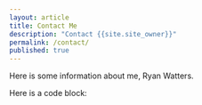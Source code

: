 ```yaml
---
layout: article
title: Contact Me
description: "Contact {{site.site_owner}}"
permalink: /contact/
published: true
---
```


Here is some information about me, Ryan Watters.

Here is a code block: